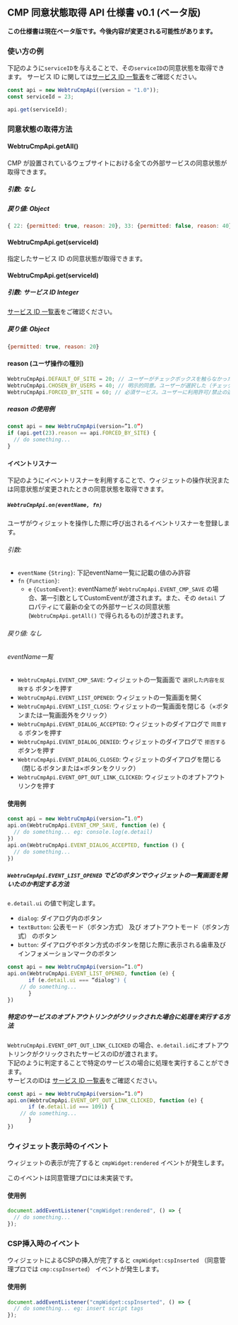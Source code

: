 ## CMP 同意状態取得 API 仕様書 v0.1 (ベータ版)

**この仕様書は現在ベータ版です。今後内容が変更される可能性があります。**

### 使い方の例

下記のように`serviceID`を与えることで、その`serviceID`の同意状態を取得できます。
サービス ID に関しては[サービス ID 一覧表](https://docs.google.com/spreadsheets/d/1z_80EI7lN1xcmuCcfgz2EVR3oxGzvcUTEpSks7hsZfI/edit)をご確認ください。

```javascript
const api = new WebtruCmpApi((version = "1.0"));
const serviceId = 23;

api.get(serviceId);
```

### 同意状態の取得方法

#### WebtruCmpApi.getAll()

CMP が設置されているウェブサイトにおける全ての外部サービスの同意状態が取得できます。

##### 引数: なし

##### 戻り値: Object

```javascript
{ 22: {permitted: true, reason: 20}, 33: {permitted: false, reason: 40}, ...}
```

#### WebtruCmpApi.get(serviceId)

指定したサービス ID の同意状態が取得できます。

#### WebtruCmpApi.get(serviceId)

##### 引数: サービス ID Integer

[サービス ID 一覧表](https://docs.google.com/spreadsheets/d/1z_80EI7lN1xcmuCcfgz2EVR3oxGzvcUTEpSks7hsZfI/edit)をご確認ください。

##### 戻り値: Object

```javascript
{permitted: true, reason: 20}
```

#### reason (ユーザ操作の種別)

```javascript
WebtruCmpApi.DEFAULT_OF_SITE = 20; // ユーザーがチェックボックスを触らなかった
WebtruCmpApi.CHOSEN_BY_USERS = 40; // 明示的同意。ユーザーが選択した（チェックボックスをクリックして on/off を変えた）
WebtruCmpApi.FORCED_BY_SITE = 60; // 必須サービス。ユーザーに利用許可/禁止の選択許可がないサービス
```

##### reason の使用例

```javascript
const api = new WebtruCmpApi(version=”1.0”)
if (api.get(23).reason == api.FORCED_BY_SITE) {
  // do something...
}
```

#### イベントリスナー

下記のようにイベントリスナーを利用することで、ウィジェットの操作状況または同意状態が変更されたときの同意状態を取得できます。

##### `WebtruCmpApi.on(eventName, fn)`

ユーザがウィジェットを操作した際に呼び出されるイベントリスナーを登録します。

###### 引数: 
  - `eventName` `{String}`: 下記eventName一覧に記載の値のみ許容
  - `fn` `{Function}`: 
    - `e` `{CustomEvent}`: eventNameが `WebtruCmpApi.EVENT_CMP_SAVE` の場合、第一引数としてCustomEventが渡されます。また、その `detail` プロパティにて最新の全ての外部サービスの同意状態(`WebtruCmpApi.getAll()` で得られるもの)が渡されます。

###### 戻り値: なし

###### eventName一覧
  - `WebtruCmpApi.EVENT_CMP_SAVE`: ウィジェットの一覧画面で `選択した内容を反映する` ボタンを押す
  - `WebtruCmpApi.EVENT_LIST_OPENED`: ウィジェットの一覧画面を開く
  - `WebtruCmpApi.EVENT_LIST_CLOSE`: ウィジェットの一覧画面を閉じる（×ボタンまたは一覧画面外をクリック）
  - `WebtruCmpApi.EVENT_DIALOG_ACCEPTED`: ウィジェットのダイアログで `同意する` ボタンを押す
  - `WebtruCmpApi.EVENT_DIALOG_DENIED`: ウィジェットのダイアログで `拒否する` ボタンを押す
  - `WebtruCmpApi.EVENT_DIALOG_CLOSED`: ウィジェットのダイアログを閉じる（閉じるボタンまたは×ボタンをクリック）
  - `WebtruCmpApi.EVENT_OPT_OUT_LINK_CLICKED`: ウィジェットのオプトアウトリンクを押す

#### 使用例
```javascript
const api = new WebtruCmpApi(version=”1.0”)
api.on(WebtruCmpApi.EVENT_CMP_SAVE, function (e) {
  // do something... eg: console.log(e.detail)
})
api.on(WebtruCmpApi.EVENT_DIALOG_ACCEPTED, function () {
  // do something...
})
```

##### `WebtruCmpApi.EVENT_LIST_OPENED` でどのボタンでウィジェットの一覧画面を開いたのか判定する方法

`e.detail.ui` の値で判定します。

- `dialog`: ダイアログ内のボタン
- `textButton`: 公表モード（ボタン方式） 及び オプトアウトモード（ボタン方式） のボタン
- `button`: ダイアログやボタン方式のボタンを閉じた際に表示される歯車及びインフォメーションマークのボタン

```javascript
const api = new WebtruCmpApi(version=”1.0”)
api.on(WebtruCmpApi.EVENT_LIST_OPENED, function (e) {
　　　　if (e.detail.ui === “dialog") {
    // do something...
　　　　}
})
```

##### 特定のサービスのオプトアウトリンクがクリックされた場合に処理を実行する方法

`WebtruCmpApi.EVENT_OPT_OUT_LINK_CLICKED` の場合、`e.detail.id`にオプトアウトリンクがクリックされたサービスのIDが渡されます。  
下記のように判定することで特定のサービスの場合に処理を実行することができます。  
サービスのIDは [サービス ID 一覧表](https://docs.google.com/spreadsheets/d/1z_80EI7lN1xcmuCcfgz2EVR3oxGzvcUTEpSks7hsZfI/edit)をご確認ください。

```javascript
const api = new WebtruCmpApi(version=”1.0”)
api.on(WebtruCmpApi.EVENT_OPT_OUT_LINK_CLICKED, function (e) {
　　　　if (e.detail.id === 1091) {
    // do something...
　　　　}
})
```

### ウィジェット表示時のイベント

ウィジェットの表示が完了すると `cmpWidget:rendered` イベントが発生します。

このイベントは同意管理プロには未実装です。

#### 使用例

```javascript
document.addEventListener("cmpWidget:rendered", () => {
  // do something...
});
```

### CSP挿入時のイベント

ウィジェットによるCSPの挿入が完了すると `cmpWidget:cspInserted` （同意管理プロでは `cmp:cspInserted`） イベントが発生します。

#### 使用例

```javascript
document.addEventListener("cmpWidget:cspInserted", () => {
  // do something... eg: insert script tags
});
```
